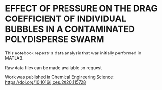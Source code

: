 # EFFECT OF PRESSURE ON THE DRAG COEFFICIENT OF INDIVIDUAL BUBBLES IN A CONTAMINATED POLYDISPERSE SWARM

This notebook repeats a data analysis that was initially performed in MATLAB.

Raw data files can be made available on request

Work was published in Chemical Engineering Science: https://doi.org/10.1016/j.ces.2020.115728
